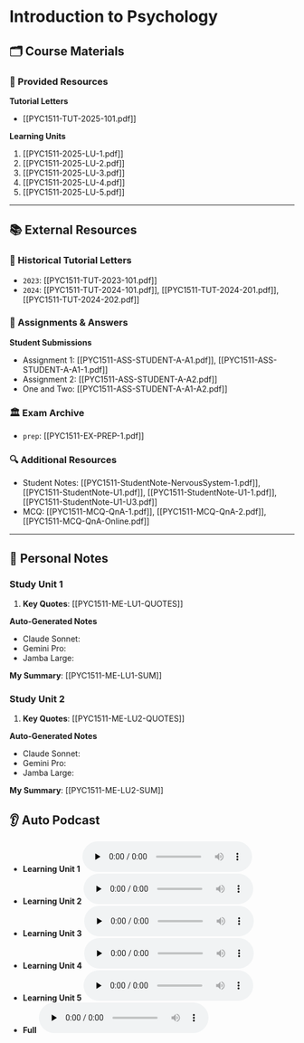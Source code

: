 # Introduction to Psychology

## 🗂️ Course Materials
### 📌 Provided Resources
**Tutorial Letters**
- [[PYC1511-TUT-2025-101.pdf]]

**Learning Units**
1. [[PYC1511-2025-LU-1.pdf]]
2. [[PYC1511-2025-LU-2.pdf]]
3. [[PYC1511-2025-LU-3.pdf]]
4. [[PYC1511-2025-LU-4.pdf]]
5. [[PYC1511-2025-LU-5.pdf]]

---
## 📚 External Resources
### 📜 Historical Tutorial Letters
- `2023`: [[PYC1511-TUT-2023-101.pdf]]
- `2024`: [[PYC1511-TUT-2024-101.pdf]], [[PYC1511-TUT-2024-201.pdf]], [[PYC1511-TUT-2024-202.pdf]]

### 📝 Assignments & Answers
**Student Submissions**
- Assignment 1: [[PYC1511-ASS-STUDENT-A-A1.pdf]], [[PYC1511-ASS-STUDENT-A-A1-1.pdf]]
- Assignment 2: [[PYC1511-ASS-STUDENT-A-A2.pdf]]
- One and Two: [[PYC1511-ASS-STUDENT-A-A1-A2.pdf]]

### 🏛️ Exam Archive
- `prep`: [[PYC1511-EX-PREP-1.pdf]]

### 🔍 Additional Resources
- Student Notes: [[PYC1511-StudentNote-NervousSystem-1.pdf]], [[PYC1511-StudentNote-U1.pdf]], [[PYC1511-StudentNote-U1-1.pdf]], [[PYC1511-StudentNote-U1-U3.pdf]]
- MCQ: [[PYC1511-MCQ-QnA-1.pdf]], [[PYC1511-MCQ-QnA-2.pdf]], [[PYC1511-MCQ-QnA-Online.pdf]]

---
## 📒 Personal Notes
### Study Unit 1
1. **Key Quotes**: [[PYC1511-ME-LU1-QUOTES]]

**Auto-Generated Notes**
- Claude Sonnet:
- Gemini Pro:
- Jamba Large:

**My Summary**: [[PYC1511-ME-LU1-SUM]]

### Study Unit 2
1. **Key Quotes**: [[PYC1511-ME-LU2-QUOTES]]

**Auto-Generated Notes**
- Claude Sonnet:
- Gemini Pro:
- Jamba Large:

**My Summary**: [[PYC1511-ME-LU2-SUM]]

## 👂 Auto Podcast
- **Learning Unit 1**
  <audio controls preload="none">
    <source src="https://share.trap.lol/api/shares/uXEeiYtdkP4C/files/4cf2558c-599a-4d2c-8188-66e06a875242?download=false" type="audio/mpeg">
    Your browser does not support the audio element.
  </audio>
- **Learning Unit 2**
  <audio controls preload="none">
    <source src="https://share.trap.lol/api/shares/uXEeiYtdkP4C/files/a2357a9e-360c-4b84-8412-7674a9982cbf?download=false" type="audio/mpeg">
    Your browser does not support the audio element.
  </audio>
- **Learning Unit 3**
  <audio controls preload="none">
    <source src="https://share.trap.lol/api/shares/uXEeiYtdkP4C/files/7e8431c0-3910-48ff-b283-85e7e239ae67?download=false" type="audio/mpeg">
    Your browser does not support the audio element.
  </audio>
- **Learning Unit 4**
  <audio controls preload="none">
    <source src="https://share.trap.lol/api/shares/uXEeiYtdkP4C/files/a734a512-54be-40b8-95bb-ca144822f0c2?download=false" type="audio/mpeg">
    Your browser does not support the audio element.
  </audio>
- **Learning Unit 5**
  <audio controls preload="none">
    <source src="https://share.trap.lol/api/shares/uXEeiYtdkP4C/files/0472bcfd-50b2-402c-8d23-ef885242e5aa?download=false" type="audio/mpeg">
    Your browser does not support the audio element.
  </audio>
- **Full**
  <audio controls preload="none">
    <source src="https://share.trap.lol/api/shares/uXEeiYtdkP4C/files/5b17b75c-acb8-4901-bd81-3f9d1e0e94c4?download=false" type="audio/mpeg">
    Your browser does not support the audio element.
  </audio>
